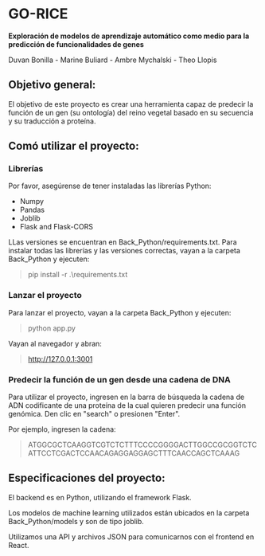 # GO-RICE

**Exploración de modelos de aprendizaje automático como medio para la predicción de funcionalidades de genes**

Duvan Bonilla - Marine Buliard - Ambre Mychalski - Theo Llopis

## Objetivo general:
El objetivo de este proyecto es crear una herramienta capaz de predecir la función de un gen (su ontología) del reino vegetal basado en su secuencia y su traducción a proteína.


## Comó utilizar el proyecto:
### Librerías
Por favor, asegúrense de tener instaladas las librerías Python:
  - Numpy
  - Pandas
  - Joblib
  - Flask and Flask-CORS

LLas versiones se encuentran en Back_Python/requirements.txt. Para instalar todas las librerías y las versiones correctas, vayan a la carpeta Back_Python y ejecuten:
> pip install -r .\requirements.txt

### Lanzar el proyecto
Para lanzar el proyecto, vayan a la carpeta Back_Python y ejecuten:
> python app.py

Vayan al navegador y abran:
> http://127.0.0.1:3001

### Predecir la función de un gen desde una cadena de DNA
Para utilizar el proyecto, ingresen en la barra de búsqueda la cadena de ADN codificante de una proteína de la cual quieren predecir una función genómica. Den clic en "search" o presionen "Enter".

Por ejemplo, ingresen la cadena:

> ATGGCGCTCAAGGTCGTCTCTTTCCCCGGGGACTTGGCCGCGGTCTCATTCCTCGACTCCAACAGAGGAGGAGCTTTCAACCAGCTCAAAG

## Especificaciones del proyecto:
El backend es en Python, utilizando el framework Flask.

Los modelos de machine learning utilizados están ubicados en la carpeta Back_Python/models y son de tipo joblib.

Utilizamos una API y archivos JSON para comunicarnos con el frontend en React.
